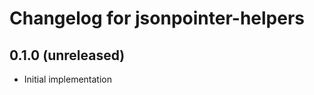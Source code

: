 Changelog for jsonpointer-helpers
=================================

0.1.0 (unreleased)
------------------

- Initial implementation
